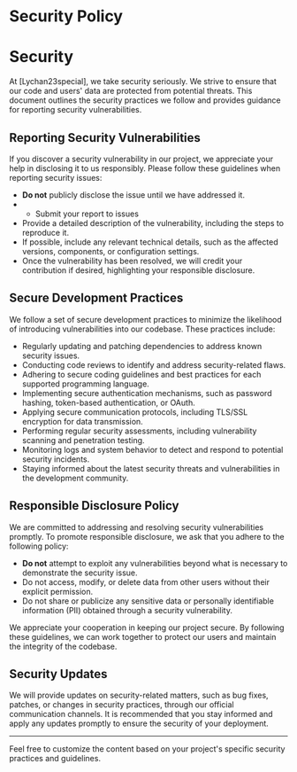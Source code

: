 # Security Policy

# Security

At [Lychan23special], we take security seriously. We strive to ensure that our code and users' data are protected from potential threats. This document outlines the security practices we follow and provides guidance for reporting security vulnerabilities.

## Reporting Security Vulnerabilities

If you discover a security vulnerability in our project, we appreciate your help in disclosing it to us responsibly. Please follow these guidelines when reporting security issues:

- **Do not** publicly disclose the issue until we have addressed it.
- - Submit your report to issues 
- Provide a detailed description of the vulnerability, including the steps to reproduce it.
- If possible, include any relevant technical details, such as the affected versions, components, or configuration settings.
- Once the vulnerability has been resolved, we will credit your contribution if desired, highlighting your responsible disclosure.

## Secure Development Practices

We follow a set of secure development practices to minimize the likelihood of introducing vulnerabilities into our codebase. These practices include:

- Regularly updating and patching dependencies to address known security issues.
- Conducting code reviews to identify and address security-related flaws.
- Adhering to secure coding guidelines and best practices for each supported programming language.
- Implementing secure authentication mechanisms, such as password hashing, token-based authentication, or OAuth.
- Applying secure communication protocols, including TLS/SSL encryption for data transmission.
- Performing regular security assessments, including vulnerability scanning and penetration testing.
- Monitoring logs and system behavior to detect and respond to potential security incidents.
- Staying informed about the latest security threats and vulnerabilities in the development community.

## Responsible Disclosure Policy

We are committed to addressing and resolving security vulnerabilities promptly. To promote responsible disclosure, we ask that you adhere to the following policy:

- **Do not** attempt to exploit any vulnerabilities beyond what is necessary to demonstrate the security issue.
- Do not access, modify, or delete data from other users without their explicit permission.
- Do not share or publicize any sensitive data or personally identifiable information (PII) obtained through a security vulnerability.

We appreciate your cooperation in keeping our project secure. By following these guidelines, we can work together to protect our users and maintain the integrity of the codebase.

## Security Updates

We will provide updates on security-related matters, such as bug fixes, patches, or changes in security practices, through our official communication channels. It is recommended that you stay informed and apply any updates promptly to ensure the security of your deployment.

---

Feel free to customize the content based on your project's specific security practices and guidelines.
